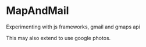 MapAndMail
==========

Experimenting with js frameworks, gmail and gmaps api

This may also extend to use google photos.
